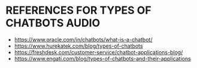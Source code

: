 # REFERENCES FOR TYPES OF CHATBOTS AUDIO

- https://www.oracle.com/in/chatbots/what-is-a-chatbot/
- https://www.hurekatek.com/blog/types-of-chatbots
- https://freshdesk.com/customer-service/chatbot-applications-blog/
- https://www.engati.com/blog/types-of-chatbots-and-their-applications
